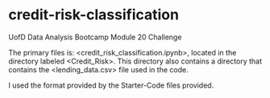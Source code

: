# credit-risk-classification
UofD Data Analysis Bootcamp Module 20 Challenge

The primary files is: <credit_risk_classification.ipynb>, located in the directory labeled <Credit_Risk>. This directory also contains a <Resources> directory that contains the <lending_data.csv> file used in the code.

I used the format provided by the Starter-Code files provided.
